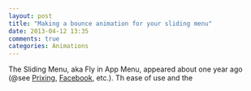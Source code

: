 ```yaml
---
layout: post
title: "Making a bounce animation for your sliding menu"
date: 2013-04-12 13:35
comments: true
categories: Animations
---
```



The Sliding Menu, aka Fly in App Menu, appeared about one year ago (@see [Prixing], [Facebook], etc.). Th ease of use and the 



[Prixing]: https://play.google.com/store/apps/details?id=fr.epicdream.beamy
[Facebook]: https://play.google.com/store/apps/details?id=com.facebook.katana